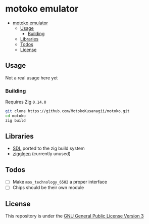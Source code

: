 # motoko emulator

<!--toc:start-->
- [motoko emulator](#motoko-emulator)
  - [Usage](#usage)
    - [Building](#building)
  - [Libraries](#libraries)
  - [Todos](#todos)
  - [License](#license)
<!--toc:end-->

<!-- markdownlint-capture -->
<!-- markdownlint-disable MD013 -->

## Usage

Not a real usage here yet

### Building

Requires Zig `0.14.0`

```sh
git clone https://github.com/MotokoKusanagii/motoko.git
cd motoko
zig build
```

## Libraries

- [SDL](https://github.com/castholm/SDL?tab=readme-ov-file) ported to the zig build system
- [zigglgen](https://github.com/castholm/zigglgen) (currently unused)

## Todos

- [ ] Make `mos_technology_6502` a proper interface
- [ ] Chips should be their own module

## License

This repository is under the [GNU General Public License Version 3](LICENSE)
